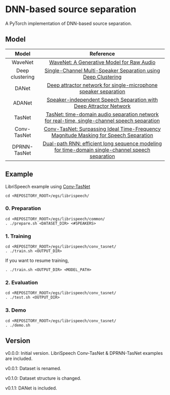 # DNN-based source separation
A PyTorch implementation of DNN-based source separation.

## Model
| Model | Reference |
| :---: | :---: |
| WaveNet | [WaveNet: A Generative Model for Raw Audio](https://arxiv.org/abs/1609.03499) |
| Deep clustering | [Single-Channel Multi-Speaker Separation using Deep Clustering](https://arxiv.org/abs/1607.02173) |
| DANet | [Deep attractor network for single-microphone speaker separation](https://arxiv.org/abs/1611.08930) |
| ADANet | [Speaker-independent Speech Separation with Deep Attractor Network](https://arxiv.org/abs/1707.03634) |
| TasNet | [TasNet: time-domain audio separation network for real-time, single-channel speech separation](https://arxiv.org/abs/1711.00541) |
| Conv-TasNet | [Conv-TasNet: Surpassing Ideal Time-Frequency Magnitude Masking for Speech Separation](https://arxiv.org/abs/1809.07454) |
| DPRNN-TasNet | [Dual-path RNN: efficient long sequence modeling for time-domain single-channel speech separation](https://arxiv.org/abs/1910.06379) |

## Example
LibriSpeech example using [Conv-TasNet](https://arxiv.org/abs/1809.07454)
```
cd <REPOSITORY_ROOT>/egs/librispeech/
```

### 0. Preparation
```
cd <REPOSITORY_ROOT>/egs/librispeech/common/
. ./prepare.sh <DATASET_DIR> <#SPEAKERS>
```

### 1. Training
```
cd <REPOSITORY_ROOT>/egs/librispeech/conv_tasnet/
. ./train.sh <OUTPUT_DIR>
```

If you want to resume training,
```
. ./train.sh <OUTPUT_DIR> <MODEL_PATH>
```

### 2. Evaluation
```
cd <REPOSITORY_ROOT>/egs/librispeech/conv_tasnet/
. ./test.sh <OUTPUT_DIR>
```

### 3. Demo
```
cd <REPOSITORY_ROOT>/egs/librispeech/conv_tasnet/
. ./demo.sh
```

## Version
v0.0.0: Initial version. LibriSpeech Conv-TasNet & DPRNN-TasNet examples are included.

v0.0.1: Dataset is renamed.

v0.1.0: Dataset structure is changed.

v0.1.1: DANet is included.
